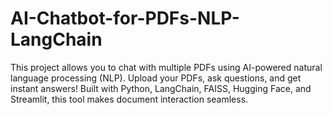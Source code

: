 # AI-Chatbot-for-PDFs-NLP-LangChain
This project allows you to chat with multiple PDFs using AI-powered natural language processing (NLP). Upload your PDFs, ask questions, and get instant answers! Built with Python, LangChain, FAISS, Hugging Face, and Streamlit, this tool makes document interaction seamless.

